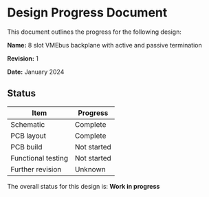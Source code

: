 # Design Progress Document
This document outlines the progress for the following design:

**Name:** 8 slot VMEbus backplane with active and passive termination

**Revision:** 1

**Date:** January 2024

## Status
| Item | Progress |
|--|--|
| Schematic | Complete |
| PCB layout | Complete |
| PCB build | Not started |
| Functional testing | Not started |
| Further revision | Unknown |

The overall status for this design is: **Work in progress**
